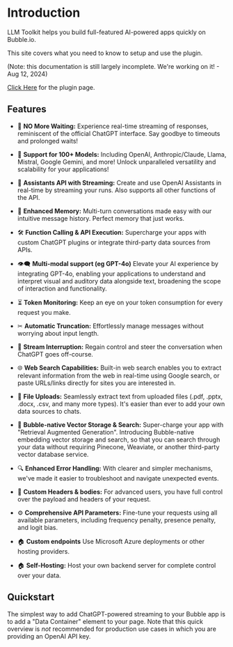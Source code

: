 # Introduction

LLM Toolkit helps you build full-featured AI-powered apps quickly on Bubble.io.

This site covers what you need to know to setup and use the plugin.

(Note: this documentation is still largely incomplete.  We're working on it! - Aug 12, 2024)

[Click Here](https://bubble.io/plugin/chatgptllm-toolkit---w-streaming-1670531100735x105135745568079870) for the plugin page.

## Features

- 🚫 **NO More Waiting:** Experience real-time streaming of responses, reminiscent of the official ChatGPT interface. Say goodbye to timeouts and prolonged waits!

- 💪 **Support for 100+ Models:** Including OpenAI, Anthropic/Claude, Llama, Mistral, Google Gemini, and more! Unlock unparalleled versatility and scalability for your applications!

- 🤖 **Assistants API with Streaming:** Create and use OpenAI Assistants in real-time by streaming your runs. Also supports all other functions of the API.

- 🧠 **Enhanced Memory:** Multi-turn conversations made easy with our intuitive message history. Perfect memory that just works.

- 🛠 **Function Calling & API Execution:** Supercharge your apps with custom ChatGPT plugins or integrate third-party data sources from APIs.

- 👁️‍🗨️ **Multi-modal support (eg GPT-4o)** Elevate your AI experience by integrating GPT-4o, enabling your applications to understand and interpret visual and auditory data alongside text, broadening the scope of interaction and functionality.

- ⏳ **Token Monitoring:** Keep an eye on your token consumption for every request you make.

- ✂ **Automatic Truncation:** Effortlessly manage messages without worrying about input length.

- 🛑 **Stream Interruption:** Regain control and steer the conversation when ChatGPT goes off-course.

- 🌐 **Web Search Capabilities:** Built-in web search enables you to extract relevant information from the web in real-time using Google search, or paste URLs/links directly for sites you are interested in.

- 📂 **File Uploads:** Seamlessly extract text from uploaded files (.pdf, .pptx, .docx, .csv, and many more types). It's easier than ever to add your own data sources to chats.

- 📌 **Bubble-native Vector Storage & Search:** Super-charge your app with "Retrieval Augmented Generation". Introducing Bubble-native embedding vector storage and search, so that you can search through your data without requiring Pinecone, Weaviate, or another third-party vector database service.

- 🔍 **Enhanced Error Handling:** With clearer and simpler mechanisms, we've made it easier to troubleshoot and navigate unexpected events.

- 📌 **Custom Headers & bodies:** For advanced users, you have full control over the payload and headers of your request.

- ⚙ **Comprehensive API Parameters:** Fine-tune your requests using all available parameters, including frequency penalty, presence penalty, and logit bias.

- 🏠 **Custom endpoints** Use Microsoft Azure deployments or other hosting providers.

- 🏠 **Self-Hosting:** Host your own backend server for complete control over your data.



## Quickstart

The simplest way to add ChatGPT-powered streaming to your Bubble app is to add a "Data Container" element to your page.  Note that this quick overview is *not* recommended for production use cases in which you are providing an OpenAI API key.